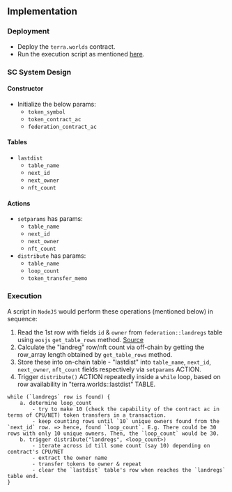 ## Implementation

### Deployment
* Deploy the `terra.worlds` contract.
* Run the execution script as mentioned [here](#execution).

### SC System Design
#### Constructor
* Initialize the below params:
	- `token_symbol`
	- `token_contract_ac`
	- `federation_contract_ac`

#### Tables
* `lastdist`
	- `table_name`
	- `next_id`
	- `next_owner`
	- `nft_count`

#### Actions
* `setparams` has params:
	- `table_name`
	- `next_id`
	- `next_owner`
	- `nft_count`
* `distribute` has params:
	- `table_name`
	- `loop_count`
	- `token_transfer_memo`

### Execution
A script in `NodeJS` would perform these operations (mentioned below) in sequence:

1. Read the 1st row with fields `id` & `owner` from `federation::landregs` table using `eosjs` `get_table_rows` method. [Source](https://developers.eos.io/manuals/eosjs/v21.0/how-to-guides/how-to-get-table-information/#get-table-rows)
1. Calculate the "landreg" row/nft count via off-chain by getting the row_array length obtained by `get_table_rows` method.
1. Store these into on-chain table - "lastdist" into `table_name`, `next_id`, `next_owner`, `nft_count` fields respectively via `setparams` ACTION.
1. Trigger `distribute()` ACTION repeatedly inside a `while` loop, based on row availability in "terra.worlds::lastdist" TABLE.
```
while (`landregs` row is found) {
	a. determine loop_count
		- try to make 10 (check the capability of the contract ac in terms of CPU/NET) token transfers in a transaction.
		- keep counting rows until `10` unique owners found from the `next_id` row. => hence, found `loop_count`. E.g. There could be 30 rows with only 10 unique owners. Then, the `loop_count` would be 30.
	b. trigger distribute("landregs", <loop_count>)
		- iterate across id till some count (say 10) depending on contract's CPU/NET
		- extract the owner name
		- transfer tokens to owner & repeat
		- clear the `lastdist` table's row when reaches the `landregs` table end.
}
```